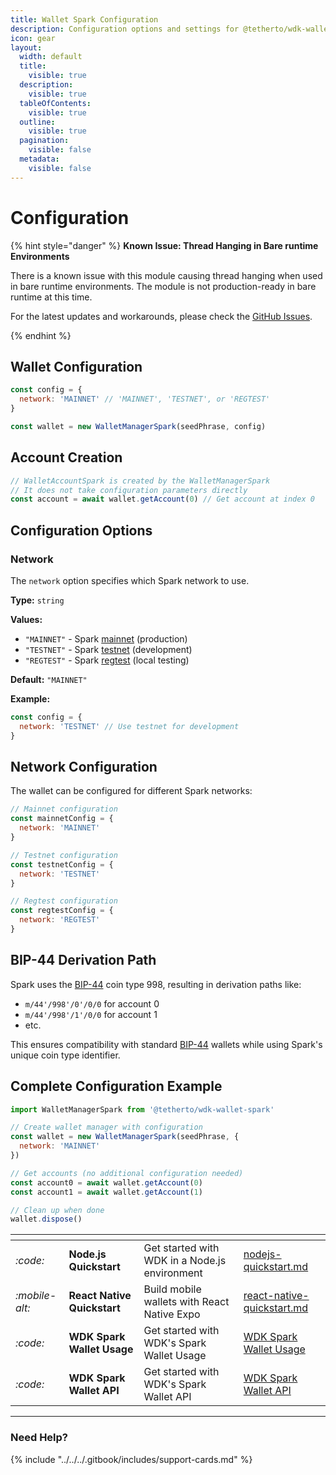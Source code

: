```yaml
---
title: Wallet Spark Configuration
description: Configuration options and settings for @tetherto/wdk-wallet-spark
icon: gear
layout:
  width: default
  title:
    visible: true
  description:
    visible: true
  tableOfContents:
    visible: true
  outline:
    visible: true
  pagination:
    visible: false
  metadata:
    visible: false
---
```


# Configuration

{% hint style="danger" %}
**Known Issue: Thread Hanging in Bare runtime Environments**

There is a known issue with this module causing thread hanging when used in bare runtime environments. The module is not production-ready in bare runtime at this time.

For the latest updates and workarounds, please check the [GitHub Issues](https://github.com/tetherto/wdk-wallet-spark/issues).

{% endhint %}

## Wallet Configuration

```javascript
const config = {
  network: 'MAINNET' // 'MAINNET', 'TESTNET', or 'REGTEST'
}

const wallet = new WalletManagerSpark(seedPhrase, config)
```

## Account Creation

```javascript
// WalletAccountSpark is created by the WalletManagerSpark
// It does not take configuration parameters directly
const account = await wallet.getAccount(0) // Get account at index 0
```

## Configuration Options

### Network

The `network` option specifies which Spark network to use.

**Type:** `string`

**Values:**
- `"MAINNET"` - Spark [mainnet](../../../resources/concepts.md#mainnet) (production)
- `"TESTNET"` - Spark [testnet](../../../resources/concepts.md#testnet) (development)
- `"REGTEST"` - Spark [regtest](../../../resources/concepts.md#regtest) (local testing)

**Default:** `"MAINNET"`

**Example:**
```javascript
const config = {
  network: 'TESTNET' // Use testnet for development
}
```

## Network Configuration

The wallet can be configured for different Spark networks:

```javascript
// Mainnet configuration
const mainnetConfig = {
  network: 'MAINNET'
}

// Testnet configuration  
const testnetConfig = {
  network: 'TESTNET'
}

// Regtest configuration
const regtestConfig = {
  network: 'REGTEST'
}
```

## BIP-44 Derivation Path

Spark uses the [BIP-44](../../../resources/concepts.md#bip-44-multi-account-hierarchy) coin type 998, resulting in derivation paths like:
- `m/44'/998'/0'/0/0` for account 0
- `m/44'/998'/1'/0/0` for account 1
- etc.

This ensures compatibility with standard [BIP-44](../../../resources/concepts.md#bip-44-multi-account-hierarchy) wallets while using Spark's unique coin type identifier.

## Complete Configuration Example

```javascript
import WalletManagerSpark from '@tetherto/wdk-wallet-spark'

// Create wallet manager with configuration
const wallet = new WalletManagerSpark(seedPhrase, {
  network: 'MAINNET'
})

// Get accounts (no additional configuration needed)
const account0 = await wallet.getAccount(0)
const account1 = await wallet.getAccount(1)

// Clean up when done
wallet.dispose()
```



<table data-card-size="large" data-view="cards">
	<thead>
		<tr>
			<th></th>
			<th></th>
			<th></th>
			<th data-hidden data-card-target data-type="content-ref"></th>
		</tr>
	</thead>
	<tbody>
		<tr>
			<td>
				<i class="fa-code">:code:</i>
			</td>
			<td>
				<strong>Node.js Quickstart</strong>
			</td>
			<td>Get started with WDK in a Node.js environment</td>
			<td>
				<a href="../../../start-building/nodejs-bare-quickstart.md">nodejs-quickstart.md</a>
			</td>
		</tr>
    <tr>
			<td>
				<i class="fa-mobile-alt">:mobile-alt:</i>
			</td>
			<td>
				<strong>React Native Quickstart</strong>
			</td>
			<td>Build mobile wallets with React Native Expo</td>
			<td>
				<a href="../../../start-building/react-native-quickstart.md">react-native-quickstart.md</a>
			</td>
		</tr>
    <tr>
			<td>
				<i class="fa-code">:code:</i>
			</td>
			<td>
				<strong>WDK Spark Wallet Usage</strong>
			</td>
			<td>Get started with WDK's Spark Wallet Usage</td>
			<td>
				<a href="./usage.md">WDK Spark Wallet Usage</a>
			</td>
		</tr>
        <tr>
			<td>
				<i class="fa-code">:code:</i>
			</td>
			<td>
				<strong>WDK Spark Wallet API</strong>
			</td>
			<td>Get started with WDK's Spark Wallet API</td>
			<td>
				<a href="./api-reference.md">WDK Spark Wallet API</a>
			</td>
		</tr>
	</tbody>
</table>

***

### Need Help?

{% include "../../../.gitbook/includes/support-cards.md" %}



